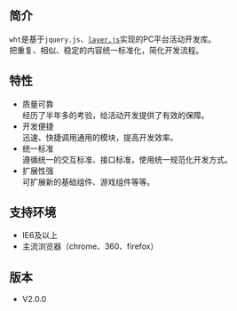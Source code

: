 ## 简介
`wht`是基于`jquery.js`、[`layer.js`](https://layer.layui.com/)实现的PC平台活动开发库。<br/>把重复、相似、稳定的内容统一标准化，简化开发流程。

## 特性
* 质量可靠<br/>
经历了半年多的考验，给活动开发提供了有效的保障。
* 开发便捷<br/>
迅速、快捷调用通用的模块，提高开发效率。
* 统一标准<br/>
遵循统一的交互标准、接口标准，使用统一规范化开发方式。
* 扩展性强<br/>
可扩展新的基础组件、游戏组件等等。

## 支持环境
* IE6及以上
* 主流浏览器（chrome、360、firefox）

## 版本
* V2.0.0